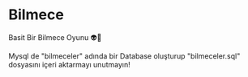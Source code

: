 # Bilmece
Basit Bir Bilmece Oyunu 👽👻
                                                         
Mysql de "bilmeceler" adında bir Database oluşturup "bilmeceler.sql" dosyasını içeri aktarmayı unutmayın!
